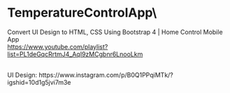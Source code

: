 # TemperatureControlApp\
Convert UI Design to HTML, CSS Using Bootstrap 4 | Home Control Mobile App\
https://www.youtube.com/playlist?list=PL1deGqcRrtmJ4_AqI9zMCgbnr6LnooLkm

<br/>
UI Design:
https://www.instagram.com/p/B0Q1PPqiMTk/?igshid=10d1g5jvi7m3e
